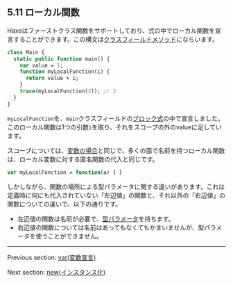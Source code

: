 ## 5.11 ローカル関数

Haxeはファーストクラス関数をサポートしており、式の中でローカル関数を宣言することができます。この構文は[クラスフィールドメソッド](class-field-method.md)にならいます。

```haxe
class Main {
  static public function main() {
    var value = 1;
    function myLocalFunction(i) {
      return value + i;
    }
    trace(myLocalFunction(2)); // 3
  }
}
```

`myLocalFunction`を、`main`クラスフィールドの[ブロック式](expression-block.md)の中で宣言しました。このローカル関数は1つの引数`i`を取り、それをスコープの外のvalueに足しています。

スコープについては、[変数の場合](expression-var.md)と同じで、多くの面で名前を持つローカル関数は、ローカル変数に対する匿名関数の代入と同じです。

```haxe
var myLocalFunction = function(a) { }
```

しかしながら、関数の場所による型パラメータに関する違いがあります。これは定義時に何にも代入されていない「左辺値」の関数と、それ以外の「右辺値」の関数についての違いで、以下の通りです。

* 左辺値の関数は名前が必要で、[型パラメータ](type-system-type-parameters.md)を持ちます。
* 右辺値の関数については名前はあってもなくてもかまいませんが、型パラメータを使うことができません。

---

Previous section: [var(変数宣言)](expression-var.md)

Next section: [new(インスタンス化)](expression-new.md)